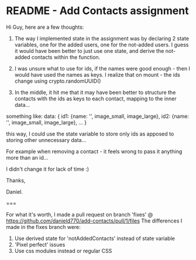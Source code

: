 # README - Add Contacts assignment

Hi Guy, here are a few thoughts:

1. The way I implemented state in the assignment was by declaring 2 state variables, one for the added users, one for the not-added users.
   I guess it would have been better to just use one state, and derive the not-added contacts within the function.

2. I was unsure what to use for ids, if the names were good enough - then I would have used the names as keys.
   I realize that on mount - the ids change using crypto.randomUUID()

3. In the middle, it hit me that it may have been better to structure the contacts with the ids as keys to each contact, mapping to the inner data...

something like:
data: {
id1: {name: '', image_small, image_large},
id2: {name: '', image_small, image_large},
...
}

this way, I could use the state variable to store only ids as apposed to storing other unnecessary data...

For example when removing a contact - it feels wrong to pass it anything more than an id...

I didn't change it for lack of time :)

Thanks,

Daniel.

===

For what it's worth, I made a pull request on branch 'fixes' @ https://github.com/danield770/add-contacts/pull/1/files
The differences I made in the fixes branch were:

1. Use derived state for 'notAddedContacts' instead of state variable
2. 'Pixel perfect' issues
3. Use css modules instead or regular CSS
